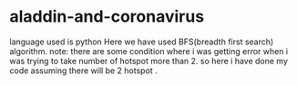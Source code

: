 # aladdin-and-coronavirus 
language used is python
Here we have used BFS(breadth first search) algorithm.
note: there are some condition where i was getting error when i was trying to take number of hotspot more than 2. 
so here i have done my code assuming there will be 2 hotspot . 
